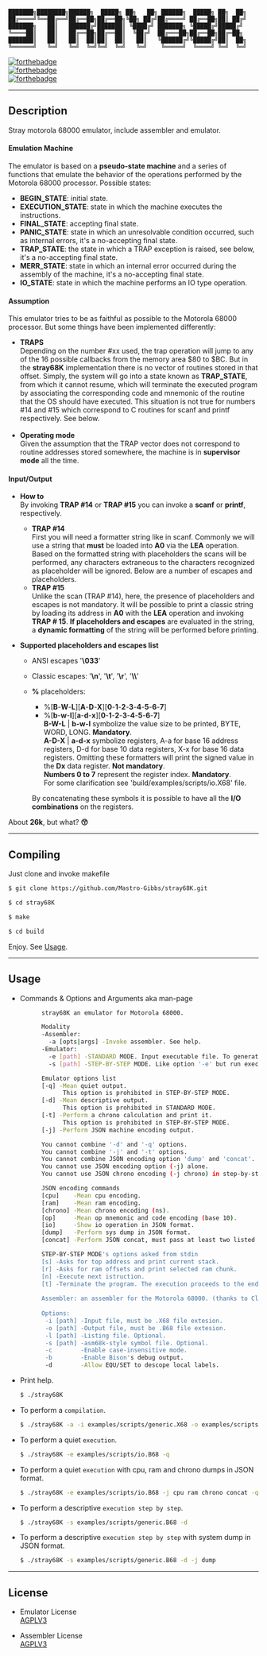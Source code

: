 
	███████╗████████╗██████╗  █████╗ ██╗   ██╗ ██████╗  █████╗ ██╗  ██╗
	██╔════╝╚══██╔══╝██╔══██╗██╔══██╗╚██╗ ██╔╝██╔════╝ ██╔══██╗██║ ██╔╝
	███████╗   ██║   ██████╔╝███████║ ╚████╔╝ ███████╗ ╚█████╔╝█████╔╝ 
	╚════██║   ██║   ██╔══██╗██╔══██║  ╚██╔╝  ██╔═══██╗██╔══██╗██╔═██╗ 
	███████║   ██║   ██║  ██║██║  ██║   ██║   ╚██████╔╝╚█████╔╝██║  ██╗
	╚══════╝   ╚═╝   ╚═╝  ╚═╝╚═╝  ╚═╝   ╚═╝    ╚═════╝  ╚════╝ ╚═╝  ╚═╝

[![forthebadge](https://img.shields.io/badge/BASED-gray?style=for-the-badge&logo=c&labelColor=546CAF)]()  
[![forthebadge](https://img.shields.io/badge/Lex-BASED-gray?style=for-the-badge&labelColor=10AA10&logoColor=darkgray)]()  
[![forthebadge](https://img.shields.io/badge/Yacc-BASED-gray?style=for-the-badge&labelColor=991030&logoColor=darkgray)]()   

---                                                     

## Description
              
Stray motorola 68000 emulator, include assembler and emulator.  

#### Emulation Machine
The emulator is based on a **pseudo-state machine** and a series of functions that emulate the behavior of the operations performed by the Motorola 68000 processor.
Possible states:
  - **BEGIN_STATE**: initial state.
  - **EXECUTION_STATE**: state in which the machine executes the instructions.
  - **FINAL_STATE**: accepting final state.
  - **PANIC_STATE**: state in which an unresolvable condition occurred, such as internal errors, it's a no-accepting final state.
  - **TRAP_STATE**: the state in which a TRAP exception is raised, see below, it's a no-accepting final state.
  - **MERR_STATE**: state in which an internal error occurred during the assembly of the machine, it's a no-accepting final state.
  - **IO_STATE**: state in which the machine performs an IO type operation.

#### Assumption
This emulator tries to be as faithful as possible to the Motorola 68000 processor. But some things have been implemented differently:
- **TRAPS**  
  Depending on the number #xx used, the trap operation will jump to any of the 16 possible callbacks from the memory area \$80 to $BC.
  But in the **stray68K** implementation there is no vector of routines stored in that offset. Simply, the system will go into a state known as **TRAP_STATE**, from which it cannot resume, which will terminate the executed program by associating the corresponding code and mnemonic of the routine that the OS should have executed. This situation is not true for numbers #14 and #15 which correspond to C routines for scanf and printf respectively. See below.    
  <br>
- **Operating mode**  
  Given the assumption that the TRAP vector does not correspond to routine addresses stored somewhere, the machine is in **supervisor mode** all the time.

#### Input/Output
- **How to**  
  By invoking **TRAP #14** or **TRAP #15** you can invoke a **scanf** or **printf**, respectively.
  * **TRAP #14**  
    First you will need a formatter string like in scanf. Commonly we will use a string that **must** be loaded into **A0** via the **LEA** operation. Based on the formatted string with placeholders the scans will be performed, any characters extraneous to the characters recognized as placeholder will be ignored.
    Below are a number of escapes and placeholders.
  * **TRAP #15**  
    Unlike the scan (TRAP #14), here, the presence of placeholders and escapes is not mandatory. It will be possible to print a classic string by loading its address in **A0** with the **LEA** operation and invoking **TRAP # 15**. **If placeholders and escapes** are evaluated in the string, a **dynamic formatting** of the string will be performed before printing.

- **Supported placeholders and escapes list**
    * ANSI escapes '**\033**'
    * Classic escapes: '**\n**', '**\t**', '**\r**', '**\\\\**'
    * **%** placeholders:
      * %[**B**-**W**-**L**][**A**-**D**-**X**][**0**-**1**-**2**-**3**-**4**-**5**-**6**-**7**]
      * %[**b**-**w**-**l**][**a**-**d**-**x**][**0**-**1**-**2**-**3**-**4**-**5**-**6**-**7**]  
        **B-W-L** | **b-w-l** symbolize the value size to be printed, BYTE, WORD, LONG. **Mandatory**.  
        **A-D-X** | **a-d-x** symbolize registers, A-a for base 16 address registers, D-d for base 10 data registers, X-x for base 16 data registers. Omitting these formatters will print the signed value in the **Dx** data register. **Not mandatory**.  
        **Numbers 0 to 7** represent the register index. **Mandatory**.  
        For some clarification see 'build/examples/scripts/io.X68' file.  
  
      By concatenating these symbols it is possible to have all the **I/O combinations** on the registers.

About **26k**, but what? **:kissing_smiling_eyes:**

---

## Compiling

Just clone and invoke makefile   

  ```bash
  $ git clone https://github.com/Mastro-Gibbs/stray68K.git
  ```
  ```bash
  $ cd stray68K
  ```
  ```bash
  $ make
  ```
  ```bash
  $ cd build
  ```

  Enjoy. See [Usage](https://github.com/Mastro-Gibbs/stray68K#usage).

---

## Usage

- Commands & Options and Arguments aka man-page
  ```bash
        stray68K an emulator for Motorola 68000.

        Modality
        -Assembler:
          -a [opts|args] -Invoke assembler. See help.
        -Emulator:
          -e [path] -STANDARD MODE. Input executable file. To generate it use assembler options.
          -s [path] -STEP-BY-STEP MODE. Like option '-e' but run executable file step by step (debug mode).

        Emulator options list
        [-q] -Mean quiet output.
              This option is prohibited in STEP-BY-STEP MODE.
        [-d] -Mean descriptive output.
              This option is prohibited in STANDARD MODE.
        [-t] -Perform a chrono calculation and print it.
              This option is prohibited in STEP-BY-STEP MODE.
        [-j] -Perform JSON machine encoding output.

        You cannot combine '-d' and '-q' options.
        You cannot combine '-j' and '-t' options.
        You cannot combine JSON encoding option 'dump' and 'concat'.
        You cannot use JSON encoding option (-j) alone.
        You cannot use JSON chrono encoding (-j chrono) in step-by-step mode.

        JSON encoding commands
        [cpu]    -Mean cpu encoding.
        [ram]    -Mean ram encoding.
        [chrono] -Mean chrono encoding (ns).
        [op]     -Mean op mnemonic and code encoding (base 10).
        [io]     -Show io operation in JSON format.
        [dump]   -Perform sys dump in JSON format.
        [concat] -Perform JSON concat, must pass at least two listed above commands.

        STEP-BY-STEP MODE's options asked from stdin
        [s] -Asks for top address and print current stack.
        [r] -Asks for ram offsets and print selected ram chunk.
        [n] -Execute next istruction.
        [t] -Terminate the program. The execution proceeds to the end.
        
        Assembler: an assembler for the Motorola 68000. (thanks to Clownacy)
        
        Options:
         -i [path] -Input file, must be .X68 file extesion.
         -o [path] -Output file, must be .B68 file extesion.
         -l [path] -Listing file. Optional.
         -s [path] -asm68k-style symbol file. Optional.
         -c        -Enable case-insensitive mode.
         -b        -Enable Bison's debug output.
         -d        -Allow EQU/SET to descope local labels.
  ```


- Print help.
  ```bash
  $ ./stray68K 
  ```
- To perform a ```compilation```.
  ```bash
  $ ./stray68K -a -i examples/scripts/generic.X68 -o examples/scripts/generic.B68
  ```
- To perform a quiet ```execution```.
  ```bash
  $ ./stray68K -e examples/scripts/io.B68 -q
  ```
- To perform a quiet ```execution``` with cpu, ram and chrono dumps in JSON format.
  ```bash
  $ ./stray68K -e examples/scripts/io.B68 -j cpu ram chrono concat -q
  ```
- To perform a descriptive ```execution step by step```.
  ```bash
  $ ./stray68K -s examples/scripts/generic.B68 -d
  ```
- To perform a descriptive ```execution step by step``` with system dump in JSON format.
  ```bash
  $ ./stray68K -s examples/scripts/generic.B68 -d -j dump
  ```

---

## License
- Emulator License  
[AGPLV3](https://github.com/Mastro-Gibbs/stray68K/blob/main/LICENSE)

- Assembler License  
[AGPLV3](https://github.com/Mastro-Gibbs/stray68K/blob/main/src/assembler/LICENCE.txt)

